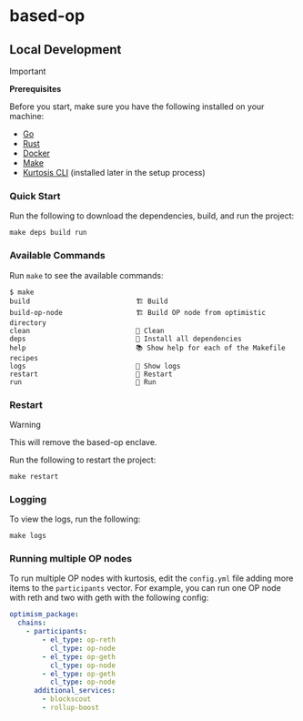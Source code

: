 # based-op

## Local Development

> [!IMPORTANT]
>
> **Prerequisites**
>
> Before you start, make sure you have the following installed on your machine:
>
> - [Go](https://golang.org/dl/)
> - [Rust](https://www.rust-lang.org/tools/install)
> - [Docker](https://docs.docker.com/get-docker/)
> - [Make](https://www.gnu.org/software/make/)
> - [Kurtosis CLI](https://docs.kurtosis.com/install/) (installed later in the setup process)

### Quick Start

Run the following to download the dependencies, build, and run the project:

```Shell
make deps build run
```

### Available Commands

Run `make` to see the available commands:

```Shell
$ make
build                          🏗️ Build
build-op-node                  🏗️ Build OP node from optimistic directory
clean                          🧹 Clean
deps                           🚀 Install all dependencies
help                           📚 Show help for each of the Makefile recipes
logs                           📜 Show logs
restart                        🔄 Restart
run                            🚀 Run
```

### Restart

> [!WARNING]
> This will remove the based-op enclave.

Run the following to restart the project:

```
make restart
```

### Logging

To view the logs, run the following:

```
make logs
```

### Running multiple OP nodes

To run multiple OP nodes with kurtosis, edit the `config.yml` file adding more items to the `participants` vector. For example, you can run one OP node with reth and two with geth with the following config:

```yaml
optimism_package:
  chains:
    - participants:
        - el_type: op-reth
          cl_type: op-node
        - el_type: op-geth
          cl_type: op-node
        - el_type: op-geth
          cl_type: op-node
      additional_services:
        - blockscout
        - rollup-boost
```
